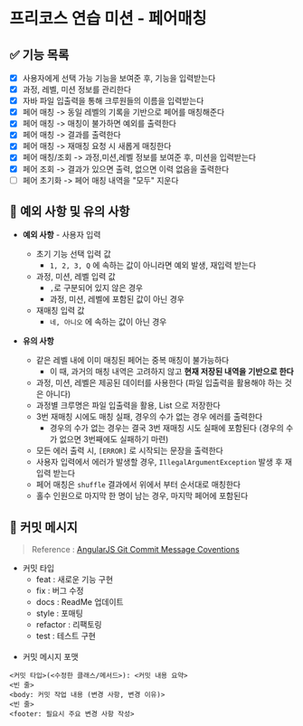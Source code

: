 # 프리코스 연습 미션 - 페어매칭

## ✅ 기능 목록

- [X] 사용자에게 선택 가능 기능을 보여준 후, 기능을 입력받는다
- [X] 과정, 레벨, 미션 정보를 관리한다
- [X] 자바 파일 입출력을 통해 크루원들의 이름을 입력받는다
- [X] 페어 매칭 -> 동일 레벨의 기록을 기반으로 페어를 매칭해준다
- [X] 페어 매칭 -> 매칭이 불가하면 예외를 출력한다
- [X] 페어 매칭 -> 결과를 출력한다
- [X] 페어 매칭 -> 재매칭 요청 시 새롭게 매칭한다
- [X] 페어 매칭/조회 -> 과정,미션,레벨 정보를 보여준 후, 미션을 입력받는다
- [X] 페어 조회 -> 결과가 있으면 출력, 없으면 이력 없음을 출력한다
- [ ] 페어 초기화 -> 페어 매칭 내역을 "모두" 지운다

## 🚨 예외 사항 및 유의 사항

* **예외 사항** - 사용자 입력
    * 초기 기능 선택 입력 값
        * `1, 2, 3, Q` 에 속하는 값이 아니라면 예외 발생, 재입력 받는다
    * 과정, 미션, 레벨 입력 값
        * `,`로 구분되어 있지 않은 경우
        * 과정, 미션, 레벨에 포함된 값이 아닌 경우
    * 재매칭 입력 값
        * `네, 아니오` 에 속하는 값이 아닌 경우


* **유의 사항** 
    * 같은 레벨 내에 이미 매칭된 페어는 중복 매칭이 불가능하다
        * 이 때, 과거의 매칭 내역은 고려하지 않고 **현재 저장된 내역을 기반으로 한다**
    * 과정, 미션, 레벨은 제공된 데이터를 사용한다 (파일 입출력을 활용해야 하는 것은 아니다)
    * 과정별 크루명은 파일 입출력을 활용, List<String> 으로 저장한다
    * 3번 재매칭 시에도 매칭 실패, 경우의 수가 없는 경우 에러를 출력한다
        * 경우의 수가 없는 경우는 결국 3번 재매칭 시도 실패에 포함된다 (경우의 수가 없으면 3번째에도 실패하기 마련)
    * 모든 에러 출력 시, `[ERROR]` 로 시작되는 문장을 출력한다
    * 사용자 입력에서 에러가 발생할 경우, `IllegalArgumentException` 발생 후 재입력 받는다
    * 페어 매칭은 `shuffle` 결과에서 위에서 부터 순서대로 매칭한다
    * 홀수 인원으로 마지막 한 명이 남는 경우, 마지막 페어에 포함된다

## 📝 커밋 메시지

> Reference : [AngularJS Git Commit Message Coventions](https://gist.github.com/stephenparish/9941e89d80e2bc58a153)

* 커밋 타입
    * feat : 새로운 기능 구현
    * fix  : 버그 수정
    * docs : ReadMe 업데이트
    * style : 포매팅
    * refactor : 리팩토링
    * test : 테스트 구현  
      <br/>
* 커밋 메시지 포맷

```
<커밋 타입>(<수정한 클래스/메서드>): <커밋 내용 요약>
<빈 줄>
<body: 커밋 작업 내용 (변경 사항, 변경 이유)>
<빈 줄>
<footer: 필요시 주요 변경 사항 작성>
```